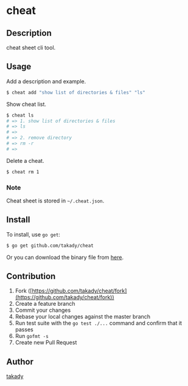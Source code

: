 cheat
====

## Description
cheat sheet cli tool.

## Usage

Add a description and example.
```bash
$ cheat add "show list of directories & files" "ls"
```

Show cheat list.

```bash
$ cheat ls
# => 1. show list of directories & files
# => ls
# =>
# => 2. remove directory
# => rm -r
# =>
```

Delete a cheat.

```bash
$ cheat rm 1
```

### Note
Cheat sheet is stored in `~/.cheat.json`.

## Install

To install, use `go get`:

```bash
$ go get github.com/takady/cheat
```

Or you can download the binary file from [here](https://github.com/takady/cheat/releases).

## Contribution

1. Fork ([https://github.com/takady/cheat/fork](https://github.com/takady/cheat/fork))
1. Create a feature branch
1. Commit your changes
1. Rebase your local changes against the master branch
1. Run test suite with the `go test ./...` command and confirm that it passes
1. Run `gofmt -s`
1. Create new Pull Request

## Author

[takady](https://github.com/takady)
